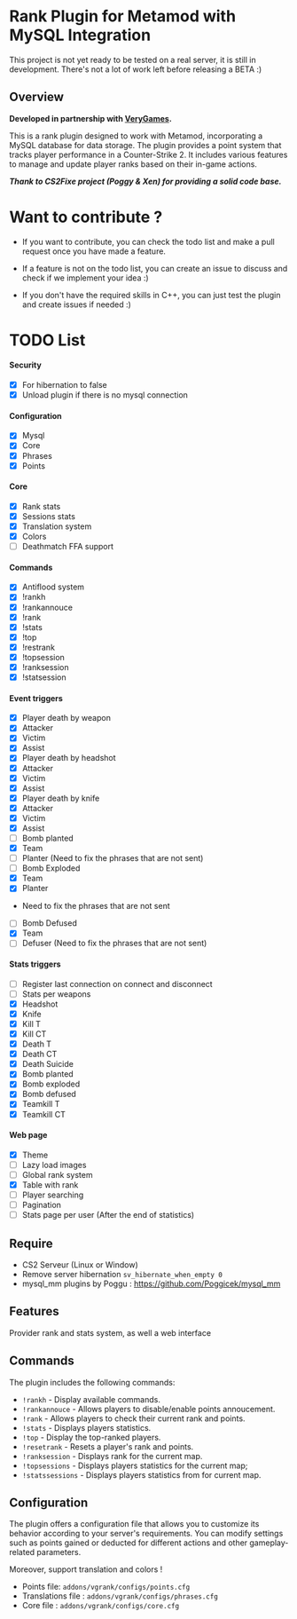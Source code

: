 # Rank Plugin for Metamod with MySQL Integration

This project is not yet ready to be tested on a real server, it is still in development.
There's not a lot of work left before releasing a BETA :)

## Overview
**Developed in partnership with [VeryGames](https://www.verygames.net).**

This is a rank plugin designed to work with Metamod, incorporating a MySQL database for data storage. The plugin provides a point system that tracks player performance in a Counter-Strike 2. It includes various features to manage and update player ranks based on their in-game actions.

***Thank to CS2Fixe project (Poggy & Xen) for providing a solid code base.***

# Want to contribute ?
- If you want to contribute, you can check the todo list and make a pull request once you have made a feature.

- If a feature is not on the todo list, you can create an issue to discuss and check if we implement your idea :)

- If you don't have the required skills in C++, you can just test the plugin and create issues if needed :)

# TODO List

#### Security
- [X]  For hibernation to false
- [X]  Unload plugin if there is no mysql connection

#### Configuration
- [x]  Mysql
- [x]  Core
- [x]  Phrases
- [x]  Points

#### Core
- [x]  Rank stats
- [x]  Sessions stats
- [x]  Translation system
- [x]  Colors
- [ ]  Deathmatch FFA support

#### Commands
- [x]  Antiflood system
- [x]  !rankh
- [x]  !rankannouce
- [x]  !rank
- [x]  !stats
- [x]  !top
- [x]  !restrank
- [x]  !topsession
- [x]  !ranksession
- [x]  !statsession

#### Event triggers
- [x]  Player death by weapon
  - [x]  Attacker
  - [x]  Victim
  - [X]  Assist
- [x]  Player death by headshot
  - [x]  Attacker
  - [x]  Victim
  - [X]  Assist
- [x]  Player death by knife
  - [x]  Attacker
  - [x]  Victim
  - [X]  Assist
- [ ]  Bomb planted
  - [x]  Team
  - [ ]  Planter (Need to fix the phrases that are not sent)
- [ ]  Bomb Exploded
  - [x]  Team
  - [X]  Planter
  -  Need to fix the phrases that are not sent
- [ ]  Bomb Defused
  - [x]  Team
  - [ ]  Defuser (Need to fix the phrases that are not sent)

#### Stats triggers
- [ ]  Register last connection on connect and disconnect
- [ ]  Stats per weapons
- [x]  Headshot
- [x]  Knife
- [x]  Kill T
- [x]  Kill CT
- [x]  Death T
- [x]  Death CT
- [x]  Death Suicide
- [x]  Bomb planted
- [x]  Bomb exploded
- [x]  Bomb defused
- [x]  Teamkill T
- [x]  Teamkill CT

#### Web page
- [x]  Theme
- [ ]  Lazy load images
- [ ]  Global rank system
  - [x]  Table with rank
  - [ ]  Player searching
  - [ ]  Pagination
- [ ]  Stats page per user (After the end of statistics)

## Require
- CS2 Serveur (Linux or Window)
- Remove server hibernation `sv_hibernate_when_empty 0`
- mysql_mm plugins by Poggu : https://github.com/Poggicek/mysql_mm

## Features
Provider rank and stats system, as well a web interface

## Commands
The plugin includes the following commands:
- `!rankh` - Display available commands.
- `!rankannouce` - Allows players to disable/enable points annoucement.
- `!rank` - Allows players to check their current rank and points.
- `!stats` - Displays players statistics.
- `!top` - Display the top-ranked players.
- `!resetrank` - Resets a player's rank and points.
- `!ranksession` - Displays rank for the current map.
- `!topsessions` - Displays players statistics for the current map;
- `!statssessions` - Displays players statistics from for current map.

## Configuration
The plugin offers a configuration file that allows you to customize its behavior according to your server's requirements. You can modify settings such as points gained or deducted for different actions and other gameplay-related parameters.

Moreover, support translation and colors !

- Points file: `addons/vgrank/configs/points.cfg`
- Translations file : `addons/vgrank/configs/phrases.cfg`
- Core file : `addons/vgrank/configs/core.cfg`